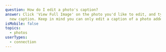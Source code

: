 ```yaml
---
question: How do I edit a photo's caption?
answer: Click 'View Full Image' on the photo you'd like to edit, and type in the
  new caption. Keep in mind you can only edit a caption of a photo added by you.
isMobile: false
topics:
  - photos
userTypes:
  - connection
---
```


